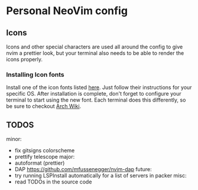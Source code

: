 # Personal NeoVim config

## Icons
Icons and other special characters are used all around the config to give nvim a prettier look, 
but your terminal also needs to be able to render the icons properly.

### Installing Icon fonts

Install one of the icon fonts listed [here](https://www.nerdfonts.com/). Just follow their instructions for your specific OS.
After installation is complete, don't forget to configure your terminal to start using the new font. 
Each terminal does this differently, so be sure to checkout [Arch Wiki](https://wiki.archlinux.org/).


## TODOS
minor:
- fix gitsigns colorscheme
- prettify telescope
major:
- autoformat (prettier)
- DAP https://github.com/mfussenegger/nvim-dap
future:
- try running LSPInstall automatically for a list of servers in packer
misc:
- read TODOs in the source code
